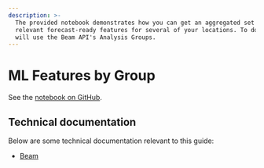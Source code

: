 ```yaml
---
description: >-
  The provided notebook demonstrates how you can get an aggregated set of
  relevant forecast-ready features for several of your locations. To do this, we
  will use the Beam API's Analysis Groups.
---
```


# ML Features by Group

See the [notebook on GitHub](https://github.com/predicthq/phq-data-science-docs/blob/master/demand-forecasting-with-events/get-list-of-important-features-by-group-of-locations-with-beam-api.ipynb).

## Technical documentation

Below are some technical documentation relevant to this guide:

* [Beam](https://app.gitbook.com/s/kEFs8urDbSJqBmXUI3Lv/beam "mention")
